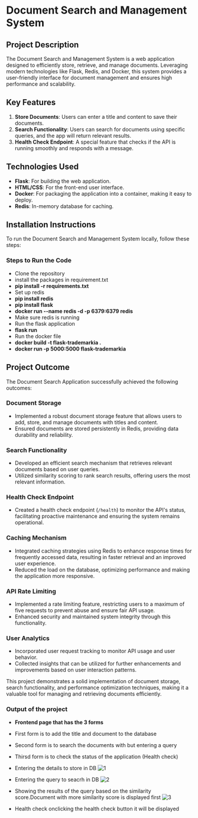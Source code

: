 # Document Search and Management System

## Project Description
The Document Search and Management System is a web application designed to efficiently store, retrieve, and manage documents. Leveraging modern technologies like Flask, Redis, and Docker, this system provides a user-friendly interface for document management and ensures high performance and scalability.

## Key Features
1. **Store Documents**: Users can enter a title and content to save their documents.
2. **Search Functionality**: Users can search for documents using specific queries, and the app will return relevant results.
3. **Health Check Endpoint**: A special feature that checks if the API is running smoothly and responds with a message.

## Technologies Used
- **Flask**: For building the web application.
- **HTML/CSS**: For the front-end user interface.
- **Docker**: For packaging the application into a container, making it easy to deploy.
- **Redis**: In-memory database for caching.

## Installation Instructions
To run the Document Search and Management System locally, follow these steps:

### Steps to Run the Code
- Clone the repository
- install the packages in requirement.txt 
- **pip install -r requirements.txt**
- Set up redis
- **pip install redis**
- **pip install flask**
- **docker run --name redis -d -p 6379:6379 redis**
- Make sure redis is running
- Run the flask application 
- **flask run**
- Run the docker file
- **docker build -t flask-trademarkia .**
- **docker run -p 5000:5000 flask-trademarkia**

## Project Outcome

The Document Search Application successfully achieved the following outcomes:

### Document Storage
- Implemented a robust document storage feature that allows users to add, store, and manage documents with titles and content.
- Ensured documents are stored persistently in Redis, providing data durability and reliability.

### Search Functionality
- Developed an efficient search mechanism that retrieves relevant documents based on user queries.
- Utilized similarity scoring to rank search results, offering users the most relevant information.

### Health Check Endpoint
- Created a health check endpoint (`/health`) to monitor the API's status, facilitating proactive maintenance and ensuring the system remains operational.

### Caching Mechanism
- Integrated caching strategies using Redis to enhance response times for frequently accessed data, resulting in faster retrieval and an improved user experience.
- Reduced the load on the database, optimizing performance and making the application more responsive.

### API Rate Limiting
- Implemented a rate limiting feature, restricting users to a maximum of five requests to prevent abuse and ensure fair API usage.
- Enhanced security and maintained system integrity through this functionality.

### User Analytics
- Incorporated user request tracking to monitor API usage and user behavior.
- Collected insights that can be utilized for further enhancements and improvements based on user interaction patterns.


This project demonstrates a solid implementation of document storage, search functionality, and performance optimization techniques, making it a valuable tool for managing and retrieving documents efficiently.


### Output of the project
- **Frontend page that has the 3 forms**
- First form is to add the title and document to the database
- Second form is to search the documents with but entering a query
- Thirsd form is to check the status of the application (Health check)

- Entering the details to store in DB
![1](https://github.com/user-attachments/assets/9e2f4f5f-6b75-45a1-a314-e2411ad7fbed)
- Entering the query to seacrh in DB
![2](https://github.com/user-attachments/assets/ae1997c0-4535-479a-881b-13f70f4d5928)
- Showing the results of the query based on the similarity score.Document with more similarity score is displayed first
![3](https://github.com/user-attachments/assets/345c449d-7c5e-4ec0-ad42-76ac32a25d54)
- Health check onclicking the health check button it will be displayed



 



